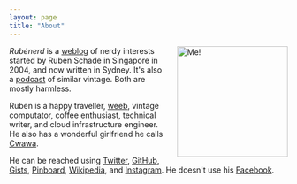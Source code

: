```yaml
---
layout: page
title: "About"
---
```

<img src="https://rubenerd.com/files/2017/me.jpg" alt="Me!" style="float:right; margin:0 0 10px 20px; height:200px; width:200px;" />

*Rubénerd* is a [weblog] of nerdy interests started by Ruben Schade in Singapore in 2004, and now written in Sydney. It's also a [podcast] of similar vintage. Both are mostly harmless.

Ruben is a happy traveller, [weeb], vintage computator, coffee enthusiast, technical writer, and cloud infrastructure engineer. He also has a wonderful girlfriend he calls [Cwawa].

He can be reached using [Twitter], [GitHub], [Gists], [Pinboard], [Wikipedia], and [Instagram]. He doesn't use his [Facebook].

[weblog]: https://rubenerd.com/
[podcast]: https://rubenerd.com/show/
[weeb]: https://rubenerd.com/anime/
[Twitter]: https://twitter.com/Rubenerd
[Cwawa]: http://kirinyan.net/

[Pinboard]: https://pinboard.in/u:Rubenerd
[GitHub]: https://github.com/rubenerd
[Gists]: https://gists.github.com/rubenerd
[Instagram]: https://instagram.com/RubenSchade
[Wikipedia]: https://en.wikipedia.org/wiki/User:RubenSchade
[Facebook]: https://facebook.com/ruben.schade

